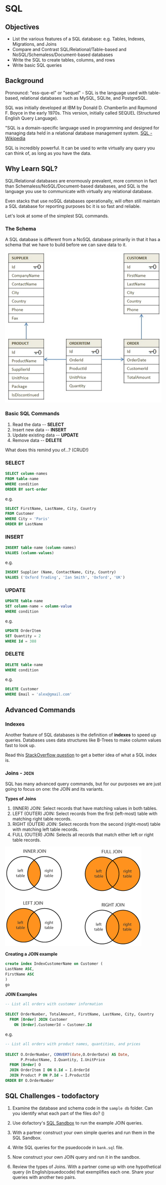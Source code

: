 # SQL

## Objectives

  * List the various features of a SQL database: e.g. Tables, Indexes, Migrations, and Joins
  * Compare and Contrast SQL/Relational/Table-based and NoSQL/Schemaless/Document-based databases
  * Write the SQL to create tables, columns, and rows
  * Write basic SQL queries

## Background

Pronouncd: "ess-que-el" or "sequel" - SQL is the language used with table-based, relational databases such as MySQL, SQLite, and PostgreSQL.

SQL was initially developed at IBM by Donald D. Chamberlin and Raymond F. Boyce in the early 1970s. This version, initially called SEQUEL (Structured English Query Language).

"SQL is a domain-specific language used in programming and designed for managing data held in a relational database management system. [SQL -Wikipedia](https://en.wikipedia.org/wiki/SQL)

SQL is incredibly powerful. It can be used to write virtually any query you can think of, as long as you have the data. 

## Why Learn SQL?

SQL/Relational databases are enormously prevalent, more common in fact than Schemaless/NoSQL/Document-based databases, and SQL is the language you use to communicate with virtually any relational database. 

Even stacks that use noSQL databases operationally, will often still maintain a SQL database for reporting purposes bc it is so fast and reliable.

Let's look at some of the simplest SQL commands.

### The Schema

A SQL database is different from a NoSQL database primarily in that it has a schema that we have to build before we can save data to it.

![schema](assets/sql-model.jpg)

### Basic SQL Commands

1. Read the data  --  **SELECT**
1. Insert new data  --  **INSERT**
1. Update existing data  --  **UPDATE**
1. Remove data  --  **DELETE**

What does this remind you of...? (CRUD!)

### SELECT

```sql
SELECT column-names
FROM table-name
WHERE condition
ORDER BY sort-order
```

e.g. 

```sql
SELECT FirstName, LastName, City, Country 
FROM Customer
WHERE City = 'Paris'
ORDER BY LastName
```

### INSERT

```sql
INSERT table-name (column-names)
VALUES (column-values)
```

e.g.

```sql
INSERT Supplier (Name, ContactName, City, Country)
VALUES ('Oxford Trading', 'Ian Smith', 'Oxford', 'UK')
```

### UPDATE

```sql
UPDATE table-name
SET column-name = column-value
WHERE condition
```

e.g.

```sql
UPDATE OrderItem
SET Quantity = 2
WHERE Id = 388
```

### DELETE

```sql
DELETE table-name
WHERE condition
```

e.g.

```sql
DELETE Customer
WHERE Email = 'alex@gmail.com'
```

## Advanced Commands

### Indexes

Another feature of SQL databases is the definition of **indexes** to speed up queries. Databases uses data structures like B-Trees to make column values fast to look up.

Read this [StackOverflow question](https://stackoverflow.com/questions/2955459/what-is-an-index-in-sql) to get a better idea of what a SQL index is.

### Joins - `JOIN`

SQL has many advanced query commands, but for our purposes we are just going to focus on one: the JOIN and its variants.

**Types of Joins**

1. (INNER) JOIN: Select records that have matching values in both tables.
1. LEFT (OUTER) JOIN: Select records from the first (left-most) table with matching right table records.
1. RIGHT (OUTER) JOIN: Select records from the second (right-most) table with matching left table records.
1. FULL (OUTER) JOIN: Selects all records that match either left or right table records.

![sql-joins](assets/sql-joins.png)

**Creating a JOIN example**

```sql
create index IndexCustomerName on Customer (
LastName ASC,
FirstName ASC
)
go
```

**JOIN Examples**

```sql
-- List all orders with customer information 

SELECT OrderNumber, TotalAmount, FirstName, LastName, City, Country
  FROM [Order] JOIN Customer
    ON [Order].CustomerId = Customer.Id
```

e.g.

```sql
-- List all orders with product names, quantities, and prices 

SELECT O.OrderNumber, CONVERT(date,O.OrderDate) AS Date, 
       P.ProductName, I.Quantity, I.UnitPrice 
  FROM [Order] O 
  JOIN OrderItem I ON O.Id = I.OrderId 
  JOIN Product P ON P.Id = I.ProductId
ORDER BY O.OrderNumber
```

## SQL Challenges - todofactory

1. Examine the database and schema code in the `sample db` folder. Can you identify what each part of the files do? ()



1. Use dofactory's [SQL Sandbox](http://www.dofactory.com/sql/sandbox) to run the example JOIN queries. 
1. With a partner construct your own simple queries and run them in the SQL Sandbox.
1. Write SQL queries for the psuedocode in `bank.sql` file.
1. Now construct your own JOIN query and run it in the sandbox.
1. Review the types of Joins. With a partner come up with one hypothetical query (in English/psuedocode) that exemplifies each one. Share your queries with another two pairs.
